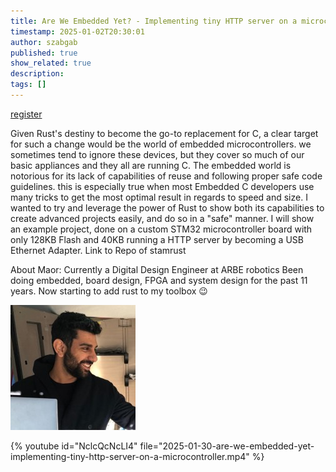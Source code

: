 ```yaml
---
title: Are We Embedded Yet? - Implementing tiny HTTP server on a microcontroller with Maor Malka
timestamp: 2025-01-02T20:30:01
author: szabgab
published: true
show_related: true
description:
tags: []
---
```


<a class="button is-primary" href="https://www.meetup.com/code-mavens/events/305382647/">register</a>

Given Rust's destiny to become the go-to replacement for C, a clear target for such a change would be the world of embedded microcontrollers. we sometimes tend to ignore these devices, but they cover so much of our basic appliances and they all are running C. The embedded world is notorious for its lack of capabilities of reuse and following proper safe code guidelines. this is especially true when most Embedded C developers use many tricks to get the most optimal result in regards to speed and size.
I wanted to try and leverage the power of Rust to show both its capabilities to create advanced projects easily, and do so in a "safe" manner.
I will show an example project, done on a custom STM32 microcontroller board with only 128KB Flash and 40KB running a HTTP server by becoming a USB Ethernet Adapter.
Link to Repo of stamrust

About Maor:
Currently a Digital Design Engineer at ARBE robotics Been doing embedded, board design, FPGA and system design for the past 11 years. Now starting to add rust to my toolbox 😉

![Maor Malka](images/maor-malka.jpeg)

{% youtube id="NclcQcNcLI4" file="2025-01-30-are-we-embedded-yet-implementing-tiny-http-server-on-a-microcontroller.mp4" %}

